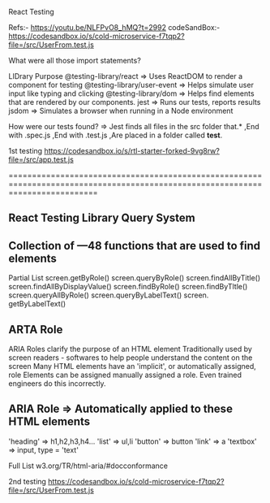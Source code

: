 React Testing 

Refs:- https://youtu.be/NLFPvO8_hMQ?t=2992
codeSandBox:- https://codesandbox.io/s/cold-microservice-f7tqp2?file=/src/UserFrom.test.js 

What were all those import statements?

LIDrary                                  Purpose
@testing-library/react          =>      Uses ReactDOM to render a component for testing
@testing-library/user-event     =>      Helps simulate user input like typing and clicking
@testing-library/dom            =>      Helps find elements that are rendered by our components. 
jest                            =>      Runs our tests, reports results 
jsdom                           =>      Simulates a browser when running in a Node environment 

How were our tests found?
=> Jest finds all files in the src folder that.* ,End with .spec.js ,End with .test.js ,Are placed in a folder called __test__.


1st testing 
https://codesandbox.io/s/rtl-starter-forked-9vg8rw?file=/src/app.test.js

===============================================================================================================================

React Testing Library Query System
---------------------------------------
Collection of —48 functions that are used to find elements
---------------------------------------
Partial List
screen.getByRole()
screen.queryByRole()
screen.findAllByTitle()
screen.findAllByDisplayValue()
screen.findByRole()
screen.findByTltle()
screen.queryAllByRole()
screen.queryByLabelText()
screen. getByLabelText()




ARTA Role
-------------------------------------------------------
ARIA Roles clarify the purpose of an HTML element
Traditionally used by screen readers - softwares to help people understand the content on the screen
Many HTML elements have an 'implicit', or automatically assigned, role
Elements can be assigned manually assigned a role. Even trained engineers do this incorrectly.




ARIA Role       => Automatically applied to these HTML elements
------------------------------------------------------
'heading'       => h1,h2,h3,h4...
'list'          => ul,li
'button'        => button
'link'          => a
'textbox'       => input, type = 'text'

Full List
w3.org/TR/html-aria/#docconformance

2nd testing 
https://codesandbox.io/s/cold-microservice-f7tqp2?file=/src/UserFrom.test.js